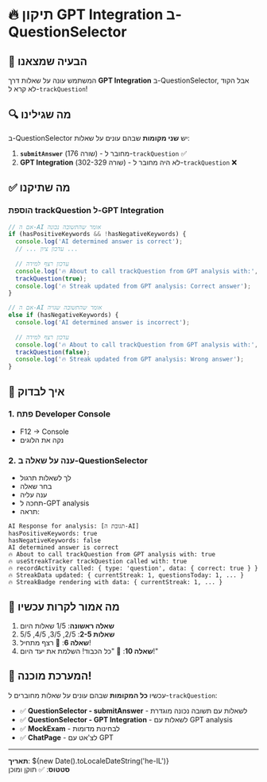 # 🔥 תיקון GPT Integration ב-QuestionSelector

## 🐛 **הבעיה שמצאנו**
המשתמש עונה על שאלות דרך **GPT Integration** ב-QuestionSelector, אבל הקוד לא קרא ל-`trackQuestion`!

## 🔍 **מה שגילינו**
ב-QuestionSelector יש **שני מקומות** שבהם עונים על שאלות:

1. **`submitAnswer`** (שורה 176) - מחובר ל-`trackQuestion` ✅
2. **GPT Integration** (שורה 302-329) - לא היה מחובר ל-`trackQuestion` ❌

## ✅ **מה שתיקנו**

### **הוספת trackQuestion ל-GPT Integration**
```javascript
// אם ה-AI אומר שהתשובה נכונה
if (hasPositiveKeywords && !hasNegativeKeywords) {
  console.log('AI determined answer is correct');
  // ... עדכון ציון ...
  
  // עדכון רצף למידה
  console.log('🔥 About to call trackQuestion from GPT analysis with:', true);
  trackQuestion(true);
  console.log('🔥 Streak updated from GPT analysis: Correct answer');
}

// אם ה-AI אומר שהתשובה שגויה
else if (hasNegativeKeywords) {
  console.log('AI determined answer is incorrect');
  
  // עדכון רצף למידה
  console.log('🔥 About to call trackQuestion from GPT analysis with:', false);
  trackQuestion(false);
  console.log('🔥 Streak updated from GPT analysis: Wrong answer');
}
```

## 🧪 **איך לבדוק**

### 1. **פתח Developer Console**
- F12 → Console
- נקה את הלוגים

### 2. **ענה על שאלה ב-QuestionSelector**
- לך לשאלות תרגול
- בחר שאלה
- ענה עליה
- תחכה ל-GPT analysis
- תראה:

```
AI Response for analysis: [תגובת ה-AI]
hasPositiveKeywords: true
hasNegativeKeywords: false
AI determined answer is correct
🔥 About to call trackQuestion from GPT analysis with: true
🔥 useStreakTracker trackQuestion called with: true
🔥 recordActivity called: { type: 'question', data: { correct: true } }
🔥 StreakData updated: { currentStreak: 1, questionsToday: 1, ... }
🔥 StreakBadge rendering with data: { currentStreak: 1, ... }
```

## 🎯 **מה אמור לקרות עכשיו**

1. **שאלה ראשונה**: 1/5 שאלות היום
2. **שאלות 2-5**: 2/5, 3/5, 4/5, 5/5
3. **שאלה 6**: 🌱 רצף מתחיל!
4. **שאלה 10**: 🎯 "כל הכבוד! השלמת את יעד היום!"

## 🚀 **המערכת מוכנה!**

עכשיו **כל המקומות** שבהם עונים על שאלות מחוברים ל-`trackQuestion`:

- ✅ **QuestionSelector - submitAnswer** - לשאלות עם תשובה נכונה מוגדרת
- ✅ **QuestionSelector - GPT Integration** - לשאלות עם GPT analysis
- ✅ **MockExam** - לבחינות מדומות
- ✅ **ChatPage** - לצ'אט עם GPT

---
**תאריך**: ${new Date().toLocaleDateString('he-IL')}  
**סטטוס**: ✅ תוקן ומוכן
